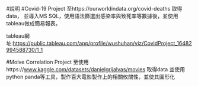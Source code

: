 #說明
#Covid-19 Project
至https://ourworldindata.org/covid-deaths 取得data，
並導入MS SQL，使用語法篩選出感染率與致死率等數據後，並使用tableau做成簡易報表。

tableau網址:https://public.tableau.com/app/profile/wushuhan/viz/CovidProject_16482994588730/1_1

#Moive Correlation Project
至使用https://www.kaggle.com/datasets/danielgrijalvas/movies 取得data
並使用python panda等工具，製作百大電影製作上的相關攸關性，並使其圖形化
